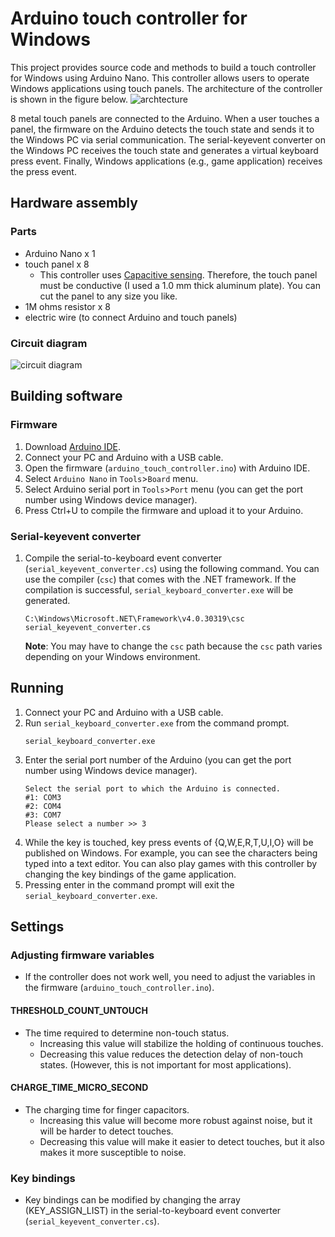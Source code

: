 # Arduino touch controller for Windows
This project provides source code and methods to build a touch controller for Windows using  Arduino Nano. This controller allows users to operate Windows applications using touch panels. The architecture of the controller is shown in the figure below.
![archtecture](https://user-images.githubusercontent.com/4375451/236595483-032ebebf-071c-4ff7-b14a-1e42987d9b72.png) 

8 metal touch panels are connected to the Arduino. When a user touches a panel, the firmware on the Arduino detects the touch state and sends it to the Windows PC via serial communication. The serial-keyevent converter on the Windows PC receives the touch state and generates a virtual keyboard press event. Finally, Windows applications (e.g., game application) receives the press event.

## Hardware assembly
### Parts
* Arduino Nano x 1
* touch panel x 8
  * This controller uses [Capacitive sensing](https://en.wikipedia.org/wiki/Capacitive_sensing). Therefore, the touch panel must be conductive (I used a 1.0 mm thick aluminum plate). You can cut the panel to any size you like.
* 1M ohms resistor x 8
* electric wire (to connect Arduino and touch panels)

### Circuit diagram
![circuit diagram](https://user-images.githubusercontent.com/4375451/236595486-e8f42bc2-1add-4a36-a083-a25d42b087ab.png) 

## Building software
### Firmware
1. Download [Arduino IDE](https://www.arduino.cc/en/software).
2. Connect your PC and Arduino with a USB cable.
3. Open the firmware (`arduino_touch_controller.ino`) with Arduino IDE.
4. Select `Arduino Nano` in `Tools`>`Board` menu.
5. Select Arduino serial port in `Tools`>`Port` menu (you can get the port number using Windows device manager).
6. Press Ctrl+U to compile the firmware and upload it to your Arduino.

### Serial-keyevent converter
1. Compile the serial-to-keyboard event converter (`serial_keyevent_converter.cs`) using the following command. You can use the compiler (`csc`) that comes with the .NET framework. If the compilation is successful, `serial_keyboard_converter.exe` will be generated.

   ```
   C:\Windows\Microsoft.NET\Framework\v4.0.30319\csc serial_keyevent_converter.cs
   ```
   **Note**: You may have to change the `csc` path because the `csc` path varies depending on your Windows environment.

## Running
1. Connect your PC and Arduino with a USB cable.
2. Run `serial_keyboard_converter.exe` from the command prompt.
   ````
   serial_keyboard_converter.exe
   ````
3. Enter the serial port number of the Arduino (you can get the port number using Windows device manager).
   ```
   Select the serial port to which the Arduino is connected.
   #1: COM3
   #2: COM4
   #3: COM7
   Please select a number >> 3
   ````
4. While the key is touched, key press events of {Q,W,E,R,T,U,I,O} will be published on Windows. For example, you can see the characters being typed into a text editor. You can also play games with this controller by changing the key bindings of the game application.
5. Pressing enter in the command prompt will exit the `serial_keyboard_converter.exe`.

## Settings
### Adjusting firmware variables
* If the controller does not work well, you need to adjust the variables in the firmware (`arduino_touch_controller.ino`).

#### THRESHOLD_COUNT_UNTOUCH
* The time required to determine non-touch status.
  * Increasing this value will stabilize the holding of continuous touches.
  * Decreasing this value reduces the detection delay of non-touch states. (However, this is not important for most applications).

#### CHARGE_TIME_MICRO_SECOND
* The charging time for finger capacitors.
  * Increasing this value will become more robust against noise, but it will be harder to detect touches.
  * Decreasing this value will make it easier to detect touches, but it also makes it more susceptible to noise.

### Key bindings
* Key bindings can be modified by changing the array (KEY_ASSIGN_LIST) in the serial-to-keyboard event converter (`serial_keyevent_converter.cs`).